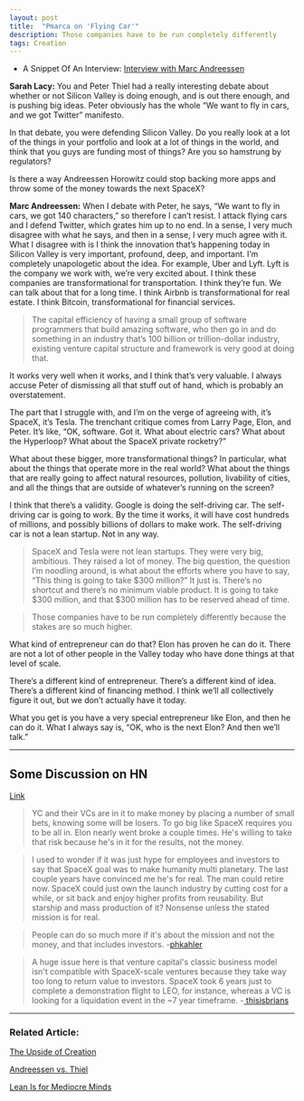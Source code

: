 ```yaml
---
layout: post
title:  "Pmarca on 'Flying Car'"
description: Those companies have to be run completely differently 
tags: Creation
---
```


- A Snippet Of An Interview: [Interview with Marc Andreessen](https://www.startups.com/library/founder-stories/marc-andreessen) 

**Sarah Lacy:** You and Peter Thiel had a really interesting debate about whether or not Silicon Valley is doing enough, and is out there enough, and is pushing big ideas. Peter obviously has the whole “We want to fly in cars, and we got Twitter” manifesto.

In that debate, you were defending Silicon Valley. Do you really look at a lot of the things in your portfolio and look at a lot of things in the world, and think that you guys are funding most of things? Are you so hamstrung by regulators?

Is there a way Andreessen Horowitz could stop backing more apps and throw some of the money towards the next SpaceX?

**Marc Andreessen:** When I debate with Peter, he says, “We want to fly in cars, we got 140 characters,” so therefore I can’t resist. I attack flying cars and I defend Twitter, which grates him up to no end.
In a sense, I very much disagree with what he says, and then in a sense, I very much agree with it. What I disagree with is I think the innovation that’s happening today in Silicon Valley is very important, profound, deep, and important. I’m completely unapologetic about the idea.
For example, Uber and Lyft. Lyft is the company we work with, we’re very excited about. I think these companies are transformational for transportation. I think they’re fun. We can talk about that for a long time. I think Airbnb is transformational for real estate. I think Bitcoin, transformational for financial services.

> The capital efficiency of having a small group of software programmers that build amazing software, who then go in and do something in an industry that’s 100 billion or trillion-dollar industry, existing venture capital structure and framework is very good at doing that.

It works very well when it works, and I think that’s very valuable. I always accuse Peter of dismissing all that stuff out of hand, which is probably an overstatement.

The part that I struggle with, and I’m on the verge of agreeing with, it’s SpaceX, it’s Tesla. The trenchant critique comes from Larry Page, Elon, and Peter. It’s like, “OK, software. Got it. What about electric cars? What about the Hyperloop? What about the SpaceX private rocketry?”

What about these bigger, more transformational things? In particular, what about the things that operate more in the real world? What about the things that are really going to affect natural resources, pollution, livability of cities, and all the things that are outside of whatever’s running on the screen?

I think that there’s a validity. Google is doing the self-driving car. The self-driving car is going to work. By the time it works, it will have cost hundreds of millions, and possibly billions of dollars to make work.
The self-driving car is not a lean startup. Not in any way.

> SpaceX and Tesla were not lean startups. They were very big, ambitious. They raised a lot of money.
> The big question, the question I’m noodling around, is what about the efforts where you have to say, “This thing is going to take $300 million?” It just is. There’s no shortcut and there’s no minimum viable product. It is going to take $300 million, and that $300 million has to be reserved ahead of time.

> Those companies have to be run completely differently because the stakes are so much higher. 

What kind of entrepreneur can do that? Elon has proven he can do it. There are not a lot of other people in the Valley today who have done things at that level of scale.

There’s a different kind of entrepreneur. There’s a different kind of idea. There’s a different kind of financing method. I think we’ll all collectively figure it out, but we don’t actually have it today.

What you get is you have a very special entrepreneur like Elon, and then he can do it. What I always say is, “OK, who is the next Elon? And then we’ll talk.”

---

## Some Discussion on HN

[Link](https://news.ycombinator.com/item?id=22590558)

>  YC and their VCs are in it to make money by placing a number of small bets, knowing some will be losers. To go big like SpaceX requires you to be all in. Elon nearly went broke a couple times. He's willing to take that risk because he's in it for the results, not the money.

> I used to wonder if it was just hype for employees and investors to say that SpaceX goal was to make humanity multi planetary. The last couple years have convinced me he's for real. The man could retire now. SpaceX could just own the launch industry by cutting cost for a while, or sit back and enjoy higher profits from reusability. But starship and mass production of it? Nonsense unless the stated mission is for real.

> People can do so much more if it's about the mission and not the money, and that includes investors. -[phkahler
](https://news.ycombinator.com/user?id=phkahler)


> A huge issue here is that venture capital's classic business model isn't compatible with SpaceX-scale ventures because they take way too long to return value to investors. SpaceX took 6 years just to complete a demonstration flight to LEO, for instance, whereas a VC is looking for a liquidation event in the ~7 year timeframe. -[	thisisbrians](https://news.ycombinator.com/user?id=thisisbrians)





---

### Related Article: 

[The Upside of Creation](https://allenleein.github.io/2019/06/11/gamesthoery1.html)

[Andreessen vs. Thiel](https://allenleein.github.io/2019/06/12/games2.html)

[Lean Is for Mediocre Minds](https://allenleein.github.io/2019/12/06/lean-mediocre.html)